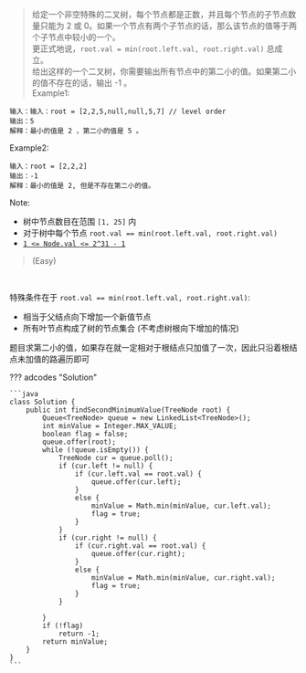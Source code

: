 <!-- prettier-ignore-start -->

> 给定一个非空特殊的二叉树，每个节点都是正数，并且每个节点的子节点数量只能为 2 或 0。如果一个节点有两个子节点的话，那么该节点的值等于两个子节点中较小的一个。 <br>
> 更正式地说，`root.val = min(root.left.val, root.right.val)` 总成立。 <br>
> 给出这样的一个二叉树，你需要输出所有节点中的第二小的值。如果第二小的值不存在的话，输出 -1 。<br>
Example1:
```
输入：输入：root = [2,2,5,null,null,5,7] // level order
输出：5
解释：最小的值是 2 ，第二小的值是 5 。
```
Example2:
```
输入：root = [2,2,2]
输出：-1
解释：最小的值是 2, 但是不存在第二小的值。
```
Note:
>
-   树中节点数目在范围 `[1, 25]` 内
-   对于树中每个节点 `root.val == min(root.left.val, root.right.val)`
-   <u> `1 <= Node.val <= 2^31 - 1` </u>
>
> (Easy)

<!-- prettier-ignore-end -->

<br>

特殊条件在于 `root.val == min(root.left.val, root.right.val)`:

-   相当于父结点向下增加一个新值节点
-   所有叶节点构成了树的节点集合 (不考虑树根向下增加的情况)

题目求第二小的值，如果存在就一定相对于根结点只加值了一次，因此只沿着根结点未加值的路遍历即可

??? adcodes "Solution"

    ```java
    class Solution {
        public int findSecondMinimumValue(TreeNode root) {
            Queue<TreeNode> queue = new LinkedList<TreeNode>();
            int minValue = Integer.MAX_VALUE;
            boolean flag = false;
            queue.offer(root);
            while (!queue.isEmpty()) {
                TreeNode cur = queue.poll();
                if (cur.left != null) {
                    if (cur.left.val == root.val) {
                        queue.offer(cur.left);
                    }
                    else {
                        minValue = Math.min(minValue, cur.left.val);
                        flag = true;
                    }
                }
                if (cur.right != null) {
                    if (cur.right.val == root.val) {
                        queue.offer(cur.right);
                    }
                    else {
                        minValue = Math.min(minValue, cur.right.val);
                        flag = true;
                    }
                }

            }
            if (!flag)
                return -1;
            return minValue;
        }
    }
    ```
